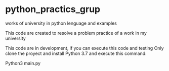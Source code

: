 # python_practics_grup
works of university in python lenguage and examples

This code are created to resolve a problem practice of a work in my university 

This code are in development, if you can execute this code and testing
Only clone the proyect and install Python 3.7 and execute  this command:

Python3 main.py
